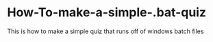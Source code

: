 How-To-make-a-simple-.bat-quiz
==============================

This is how to make a simple quiz that runs off of windows batch files
